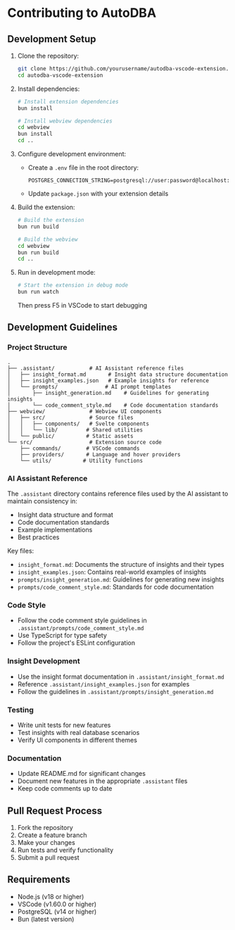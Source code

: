 # Contributing to AutoDBA

## Development Setup

1. Clone the repository:
   ```bash
   git clone https://github.com/yourusername/autodba-vscode-extension.git
   cd autodba-vscode-extension
   ```

2. Install dependencies:
   ```bash
   # Install extension dependencies
   bun install

   # Install webview dependencies
   cd webview
   bun install
   cd ..
   ```

3. Configure development environment:
   - Create a `.env` file in the root directory:
     ```
     POSTGRES_CONNECTION_STRING=postgresql://user:password@localhost:5432/dbname
     ```
   - Update `package.json` with your extension details

4. Build the extension:
   ```bash
   # Build the extension
   bun run build

   # Build the webview
   cd webview
   bun run build
   cd ..
   ```

5. Run in development mode:
   ```bash
   # Start the extension in debug mode
   bun run watch
   ```
   Then press F5 in VSCode to start debugging

## Development Guidelines

### Project Structure
```
.
├── .assistant/           # AI Assistant reference files
│   ├── insight_format.md       # Insight data structure documentation
│   ├── insight_examples.json   # Example insights for reference
│   └── prompts/               # AI prompt templates
│       ├── insight_generation.md    # Guidelines for generating insights
│       └── code_comment_style.md    # Code documentation standards
├── webview/              # Webview UI components
│   ├── src/              # Source files
│   │   ├── components/   # Svelte components
│   │   └── lib/         # Shared utilities
│   └── public/          # Static assets
└── src/                  # Extension source code
    ├── commands/        # VSCode commands
    ├── providers/       # Language and hover providers
    └── utils/          # Utility functions
```

### AI Assistant Reference
The `.assistant` directory contains reference files used by the AI assistant to maintain consistency in:
- Insight data structure and format
- Code documentation standards
- Example implementations
- Best practices

Key files:
- `insight_format.md`: Documents the structure of insights and their types
- `insight_examples.json`: Contains real-world examples of insights
- `prompts/insight_generation.md`: Guidelines for generating new insights
- `prompts/code_comment_style.md`: Standards for code documentation

### Code Style
- Follow the code comment style guidelines in `.assistant/prompts/code_comment_style.md`
- Use TypeScript for type safety
- Follow the project's ESLint configuration

### Insight Development
- Use the insight format documentation in `.assistant/insight_format.md`
- Reference `.assistant/insight_examples.json` for examples
- Follow the guidelines in `.assistant/prompts/insight_generation.md`

### Testing
- Write unit tests for new features
- Test insights with real database scenarios
- Verify UI components in different themes

### Documentation
- Update README.md for significant changes
- Document new features in the appropriate `.assistant` files
- Keep code comments up to date

## Pull Request Process

1. Fork the repository
2. Create a feature branch
3. Make your changes
4. Run tests and verify functionality
5. Submit a pull request

## Requirements

- Node.js (v18 or higher)
- VSCode (v1.60.0 or higher)
- PostgreSQL (v14 or higher)
- Bun (latest version) 